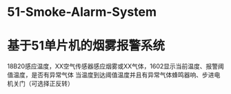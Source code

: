 # 51-Smoke-Alarm-System
# 基于51单片机的烟雾报警系统
18B20感应温度，XX空气传感器感应烟雾或XX气体，1602显示当前温度、报警阈值温度，是否有异常气体
当温度到达阈值温度并且有异常气体蜂鸣器响、步进电机关门（可选择正反转）
